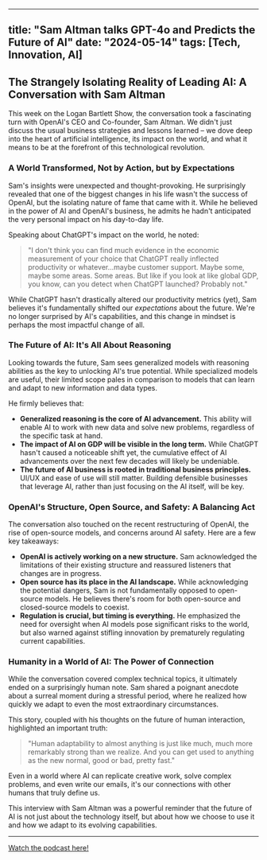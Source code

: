 
---
title: "Sam Altman talks GPT-4o and Predicts the Future of AI"
date: "2024-05-14"
tags: [Tech, Innovation, AI]
---

## The Strangely Isolating Reality of Leading AI: A Conversation with Sam Altman

This week on the Logan Bartlett Show, the conversation took a fascinating turn with OpenAI's CEO and Co-founder, Sam Altman. We didn't just discuss the usual business strategies and lessons learned – we dove deep into the heart of artificial intelligence, its impact on the world, and what it means to be at the forefront of this technological revolution. 

### A World Transformed, Not by Action, but by Expectations

Sam's insights were unexpected and thought-provoking. He surprisingly revealed that one of the biggest changes in his life wasn't the success of OpenAI, but the isolating nature of fame that came with it. While he believed in the power of AI and OpenAI's business, he admits he hadn't anticipated the very personal impact on his day-to-day life. 

Speaking about ChatGPT's impact on the world, he noted:

>  "I don't think you can find much evidence in the economic measurement of your choice that ChatGPT really inflected productivity or whatever...maybe customer support. Maybe some, maybe some areas. Some areas. But like if you look at like global GDP, you know, can you detect when ChatGPT launched? Probably not."

While ChatGPT hasn't drastically altered our productivity metrics (yet), Sam believes it's fundamentally shifted our *expectations* about the future. We're no longer surprised by AI's capabilities, and this change in mindset is perhaps the most impactful change of all.

### The Future of AI: It's All About Reasoning

Looking towards the future, Sam sees generalized models with reasoning abilities as the key to unlocking AI's true potential. While specialized models are useful, their limited scope pales in comparison to models that can learn and adapt to new information and data types.

He firmly believes that:

* **Generalized reasoning is the core of AI advancement.** This ability will enable AI to work with new data and solve new problems, regardless of the specific task at hand.
* **The impact of AI on GDP will be visible in the long term.** While ChatGPT hasn't caused a noticeable shift yet, the cumulative effect of AI advancements over the next few decades will likely be undeniable.
* **The future of AI business is rooted in traditional business principles.**  UI/UX and ease of use will still matter. Building defensible businesses that leverage AI, rather than just focusing on the AI itself, will be key.

### OpenAI's Structure, Open Source, and Safety: A Balancing Act

The conversation also touched on the recent restructuring of OpenAI, the rise of open-source models, and concerns around AI safety. Here are a few key takeaways:

* **OpenAI is actively working on a new structure.** Sam acknowledged the limitations of their existing structure and reassured listeners that changes are in progress.
* **Open source has its place in the AI landscape.** While acknowledging the potential dangers, Sam is not fundamentally opposed to open-source models. He believes there's room for both open-source and closed-source models to coexist.
* **Regulation is crucial, but timing is everything.** He emphasized the need for oversight when AI models pose significant risks to the world, but also warned against stifling innovation by prematurely regulating current capabilities. 

###  Humanity in a World of AI: The Power of Connection

While the conversation covered complex technical topics, it ultimately ended on a surprisingly human note. Sam shared a poignant anecdote about a surreal moment during a stressful period, where he realized how quickly we adapt to even the most extraordinary circumstances. 

This story, coupled with his thoughts on the future of human interaction, highlighted an important truth: 

> "Human adaptability to almost anything is just like much, much more remarkably strong than we realize. And you can get used to anything as the new normal, good or bad, pretty fast."

Even in a world where AI can replicate creative work, solve complex problems, and even write our emails, it's our connections with other humans that truly define us.  

This interview with Sam Altman was a powerful reminder that the future of AI is not just about the technology itself, but about how we choose to use it and how we adapt to its evolving capabilities.

---
        
<a href="https://youtube.com/watch?v=fMtbrKhXMWc" target="_blank">Watch the podcast here!</a>
